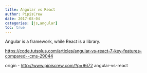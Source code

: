 ```yaml
---
title: Angular vs React
author: PipisCrew
date: 2017-08-04
categories: [js,angular]
toc: true
---
```


Angular is a framework, while React is a library.

https://code.tutsplus.com/articles/angular-vs-react-7-key-features-compared--cms-29044

origin - http://www.pipiscrew.com/?p=9672 angular-vs-react